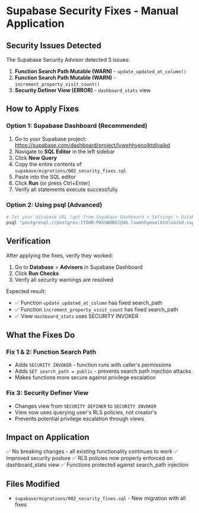 # Supabase Security Fixes - Manual Application

## Security Issues Detected

The Supabase Security Advisor detected 3 issues:

1. **Function Search Path Mutable (WARN)** - `update_updated_at_column()`
2. **Function Search Path Mutable (WARN)** - `increment_property_visit_count()`
3. **Security Definer View (ERROR)** - `dashboard_stats` view

## How to Apply Fixes

### Option 1: Supabase Dashboard (Recommended)

1. Go to your Supabase project: https://supabase.com/dashboard/project/lvwehhyeoolktdlvaikd
2. Navigate to **SQL Editor** in the left sidebar
3. Click **New Query**
4. Copy the entire contents of `supabase/migrations/002_security_fixes.sql`
5. Paste into the SQL editor
6. Click **Run** (or press Ctrl+Enter)
7. Verify all statements execute successfully

### Option 2: Using psql (Advanced)

```bash
# Set your database URL (get from Supabase Dashboard > Settings > Database)
psql "postgresql://postgres:[YOUR-PASSWORD]@db.lvwehhyeoolktdlvaikd.supabase.co:5432/postgres" < supabase/migrations/002_security_fixes.sql
```

## Verification

After applying the fixes, verify they worked:

1. Go to **Database** > **Advisors** in Supabase Dashboard
2. Click **Run Checks**
3. Verify all security warnings are resolved

Expected result:
- ✅ Function `update_updated_at_column` has fixed search_path
- ✅ Function `increment_property_visit_count` has fixed search_path
- ✅ View `dashboard_stats` uses SECURITY INVOKER

## What the Fixes Do

### Fix 1 & 2: Function Search Path
- Adds `SECURITY INVOKER` - function runs with caller's permissions
- Adds `SET search_path = public` - prevents search path injection attacks
- Makes functions more secure against privilege escalation

### Fix 3: Security Definer View
- Changes view from `SECURITY DEFINER` to `SECURITY INVOKER`
- View now uses querying user's RLS policies, not creator's
- Prevents potential privilege escalation through views

## Impact on Application

✅ No breaking changes - all existing functionality continues to work
✅ Improved security posture
✅ RLS policies now properly enforced on dashboard_stats view
✅ Functions protected against search_path injection

## Files Modified

- `supabase/migrations/002_security_fixes.sql` - New migration with all fixes
